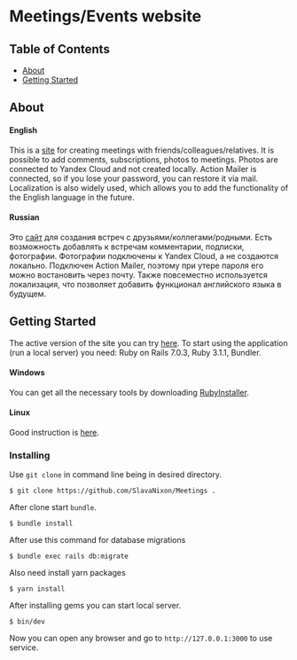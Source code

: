 # Meetings/Events website

## Table of Contents

- [About](#about)
- [Getting Started](#getting_started)

## About <a name = "about"></a>
#### English
This is a [site](https://meetings-1p9o.onrender.com/) for creating meetings with friends/colleagues/relatives. It is possible to add comments, subscriptions, photos to meetings. Photos are connected to Yandex Cloud and not created locally. Action Mailer is connected, so if you lose your password, you can restore it via mail. Localization is also widely used, which allows you to add the functionality of the English language in the future.
#### Russian
Это [сайт](https://meetings-1p9o.onrender.com/) для создания встреч с друзьями/коллегами/родными. Есть возможность добавлять к встречам комментарии, подписки, фотографии. Фотографии подключены к Yandex Cloud, а не создаются локально. Подключен Action Mailer, поэтому при утере пароля его можно востановить через почту. Также повсеместно используется локализация, что позволяет добавить функционал английского языка в будущем.

## Getting Started <a name = "getting_started"></a>
The active version of the site you can try [here](https://meetings-1p9o.onrender.com/ "here").
To start using the application (run a local server) you need: Ruby on Rails 7.0.3, Ruby 3.1.1, Bundler.
#### Windows
You can get all the necessary tools by downloading [RubyInstaller](https://rubyinstaller.org/ "RubyInstaller").
#### Linux
Good instruction is [here](https://www.tutorialspoint.com/ruby-on-rails/rails-installation.htm "here").

### Installing

Use `git clone` in command line being in desired directory.

```
$ git clone https://github.com/SlavaNixon/Meetings .
```

After clone start `bundle`.

```
$ bundle install
```

After use this command for database migrations
```
$ bundle exec rails db:migrate
```

Also need install yarn packages
```
$ yarn install
```

After installing gems you can start local server.

```
$ bin/dev
```
Now you can open any browser and go to `http://127.0.0.1:3000` to use service.
